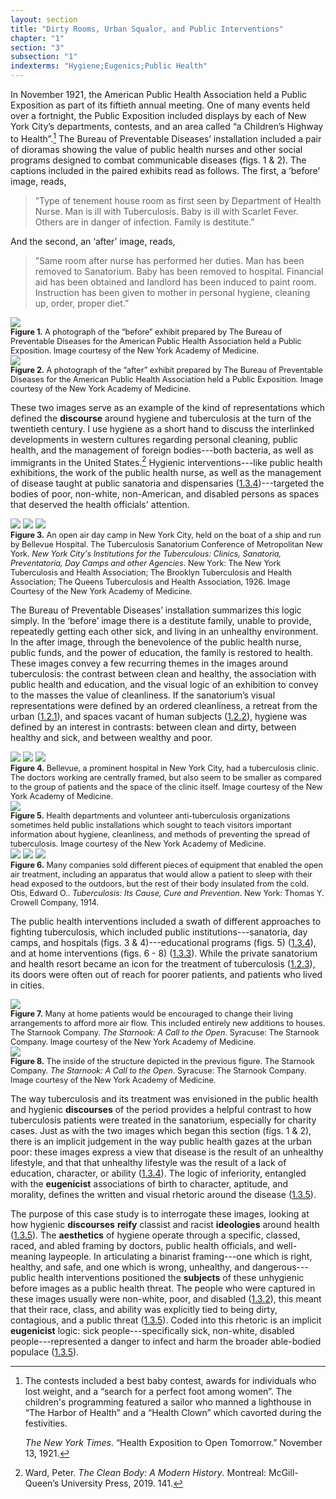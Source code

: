 ```yaml
---
layout: section
title: "Dirty Rooms, Urban Squalor, and Public Interventions"
chapter: "1"
section: "3"
subsection: "1"
indexterms: "Hygiene;Eugenics;Public Health"
---
```


In November 1921, the American Public Health Association held a Public Exposition as part of its fiftieth annual meeting. One of many events held over a fortnight, the Public Exposition included displays by each of New York City’s departments, contests, and an area called “a Children’s Highway to Health”.[^fn1] The Bureau of Preventable Diseases’ installation included a pair of dioramas showing the value of public health nurses and other social programs designed to combat communicable diseases (figs. 1 & 2). The captions included in the paired exhibits read as follows. The first, a ‘before’ image, reads,

>”Type of tenement house room as first seen by Department of Health Nurse. Man is ill with Tuberculosis. Baby is ill with Scarlet Fever. Others are in danger of infection. Family is destitute.”

And the second, an ‘after’ image, reads,

>”Same room after nurse has performed her duties. Man has been removed to Sanatorium. Baby has been removed to hospital. Financial aid has been obtained and landlord has been induced to paint room. Instruction has been given to mother in personal hygiene, cleaning up, order, proper diet.”

<img id="FirstHealthExposition_1921_0002" src="{{ site.baseurl }}/assets/img/FirstHealthExposition_1921_0002.jpg">

<div class="caption-font" style="font-size:.9em"><b>Figure 1.</b> A photograph of the “before” exhibit prepared by The Bureau of Preventable Diseases for the American Public Health Association held a Public Exposition. Image courtesy of the New York Academy of Medicine.</div>

<img id="FirstHealthExposition_1921_0001" src="{{ site.baseurl }}/assets/img/FirstHealthExposition_1921_0001.jpg">

<div class="caption-font" style="font-size:.9em"><b>Figure 2.</b> A photograph of the “after” exhibit prepared by The Bureau of Preventable Diseases for the American Public Health Association held a Public Exposition. Image courtesy of the New York Academy of Medicine.</div>

These two images serve as an example of the kind of representations which defined the <span data-tooltip aria-haspopup="true" class="has-tip" data-disable-hover="false" tabindex="1" data-title="Discourse refers to a scholarly conversation which occurs in a field of knowledge production. I use it in a Foucauldian sense, to convey the agreed upon modes and objects of discussion which are taken for granted in a community or scholarly field."><b>discourse</b></span> around hygiene and tuberculosis at the turn of the twentieth century. I use hygiene as a short hand to discuss the interlinked developments in western cultures regarding personal cleaning, public health, and the management of foreign bodies---both bacteria, as well as immigrants in the United States.[^fn2] Hygienic interventions---like public health exhibitions, the work of the public health nurse, as well as the management of disease taught at public sanatoria and dispensaries (<a href="{{ site.baseurl }}/narrative/1_3_4">1.3.4</a>)---targeted the bodies of poor, non-white, non-American, and disabled persons as spaces that deserved the health officials' attention. 

<div class="card float-right half-width-image"><img id="TubSanConf_1926_0002" class="opaque image-large" src="{{ site.baseurl }}/assets/img/TubSanConf_1926_0002_full.jpg">

<img id="TubSanConf_1926_0002" class="transparent image-large" src="{{ site.baseurl }}/assets/img/TubSanConf_1926_0002.jpg">

<img id="TubSanConf_1926_0002" class="partially-opaque image-large" src="{{ site.baseurl }}/assets/img/TubSanConf_1926_0002_partial.jpg">

<div class="caption-font" style="font-size:.9em"><b>Figure 3.</b> An open air day camp in New York City, held on the boat of a ship and run by Bellevue Hospital. The Tuberculosis Sanatorium Conference of Metropolitan New York. <i>New York City's Institutions for the Tuberculous: Clinics, Sanatoria, Preventatoria, Day Camps and other Agencies</i>. New York: The New York Tuberculosis and Health Association; The Brooklyn Tuberculosis and Health Association; The Queens Tuberculosis and Health Association, 1926. Image Courtesy of the New York Academy of Medicine.</div></div>

The Bureau of Preventable Diseases’ installation summarizes this logic simply. In the ‘before’ image there is a destitute family, unable to provide, repeatedly getting each other sick, and living in an unhealthy environment. In the after image, through the benevolence of the public health nurse, public funds, and the power of education, the family is restored to health. These images convey a few recurring themes in the images around tuberculosis: the contrast between clean and healthy, the association with public health and education, and the visual logic of an exhibition to convey to the masses the value of cleanliness. If the sanatorium’s visual representations were defined by an ordered cleanliness, a retreat from the urban (<a href="{{ site.baseurl }}/narrative/1_2_1">1.2.1</a>), and spaces vacant of human subjects (<a href="{{ site.baseurl }}/narrative/1_2_2">1.2.2</a>), hygiene was defined by an interest in contrasts: between clean and dirty, between healthy and sick, and between wealthy and poor.

<div class="card-container-horizontal"><div class="card-container-horizontal-content"><img id="TubSanConf_1926_0001" class="opaque" src="{{ site.baseurl }}/assets/img/TubSanConf_1926_0001_full.jpg">

<img id="TubSanConf_1926_0001" class="transparent" src="{{ site.baseurl }}/assets/img/TubSanConf_1926_0001.jpg">

<img id="TubSanConf_1926_0001" class="partially-opaque" src="{{ site.baseurl }}/assets/img/TubSanConf_1926_0001_partial.jpg">

<div class="caption-font" style="font-size:.9em"><b>Figure 4.</b> Bellevue, a prominent hospital in New York City, had a tuberculosis clinic. The doctors working are centrally framed, but also seem to be smaller as compared to the group of patients and the space of the clinic itself. Image courtesy of the New York Academy of Medicine.</div></div>

<div class="card-container-horizontal-content"><img id="PubHealthExhibitions_0001" src="{{ site.baseurl }}/assets/img/PubHealthExhibitions_0001.jpg">

<div class="caption-font" style="font-size:.9em"><b>Figure 5.</b> Health departments and volunteer anti-tuberculosis organizations sometimes held public installations which sought to teach visitors important information about hygiene, cleanliness, and methods of preventing the spread of tuberculosis. Image courtesy of the New York Academy of Medicine.</div></div>

<div class="card-container-horizontal-content"><img id="Otis_TuberculosisItsCauseCurea_1914_154" class="opaque image-medium image-center" src="{{ site.baseurl }}/assets/img/Otis_TuberculosisItsCauseCurea_1914_154_full.jpg">

<img id="Otis_TuberculosisItsCauseCurea_1914_154" class="transparent image-medium image-center" src="{{ site.baseurl }}/assets/img/Otis_TuberculosisItsCauseCurea_1914_154.jpg">

<img id="Otis_TuberculosisItsCauseCurea_1914_154" class="partially-opaque image-medium image-center" src="{{ site.baseurl }}/assets/img/Otis_TuberculosisItsCauseCurea_1914_154_partial.jpg">

<div class="caption-font" style="font-size:.9em"><b>Figure 6.</b> Many companies sold different pieces of equipment that enabled the open air treatment, including an apparatus that would allow a patient to sleep with their head exposed to the outdoors, but the rest of their body insulated from the cold. Otis, Edward O.. <i>Tuberculosis: Its Cause, Cure and Prevention</i>. New York: Thomas Y. Crowell Company, 1914.</div></div></div>

The public health interventions included a swath of different approaches to fighting tuberculosis, which included public institutions---sanatoria, day camps, and hospitals (figs. 3 & 4)---educational programs (figs. 5) (<a href="{{ site.baseurl }}/narrative/1_3_4">1.3.4</a>), and at home interventions (figs. 6 - 8) (<a href="{{ site.baseurl }}/narrative/1_3_3">1.3.3</a>). While the private sanatorium and health resort became an icon for the treatment of tuberculosis (<a href="{{ site.baseurl }}/narrative/1_2_3">1.2.3</a>), its doors were often out of reach for poorer patients, and patients who lived in cities. 

<div class="card float-right half-width-image"><img id="Starnook_0002" src="{{ site.baseurl }}/assets/img/Starnook_0002.jpg">

<div class="caption-font" style="font-size:.9em"><b>Figure 7.</b> Many at home patients would be encouraged to change their living arrangements to afford more air flow. This included entirely new additions to houses. The Starnook Company. <i>The Starnook: A Call to the Open</i>. Syracuse: The Starnook Company. Image courtesy of the New York Academy of Medicine.</div>

<img id="Starnook_0001" src="{{ site.baseurl }}/assets/img/Starnook_0001.jpg">

<div class="caption-font" style="font-size:.9em"><b>Figure 8.</b> The inside of the structure depicted in the previous figure. The Starnook Company. <i>The Starnook: A Call to the Open</i>. Syracuse: The Starnook Company. Image courtesy of the New York Academy of Medicine.</div></div>

The way tuberculosis and its treatment was envisioned in the public health and hygienic <span data-tooltip aria-haspopup="true" class="has-tip" data-disable-hover="false" tabindex="1" data-title="Discourse refers to a scholarly conversation which occurs in a field of knowledge production. I use it in a Foucauldian sense, to convey the agreed upon modes and objects of discussion which are taken for granted in a community or scholarly field."><b>discourses</b></span> of the period provides a helpful contrast to how tuberculosis patients were treated in the sanatorium, especially for charity cases. Just as with the two images which began this section (figs. 1 & 2), there is an implicit judgement in the way public health gazes at the urban poor: these images express a view that disease is the result of an unhealthy lifestyle, and that that unhealthy lifestyle was the result of a lack of education, character, or ability (<a href="{{ site.baseurl }}/narrative/1_3_4">1.3.4</a>). The logic of inferiority, entangled with the <span data-tooltip aria-haspopup="true" class="has-tip" data-disable-hover="false" tabindex="1" data-title="Eugenics refers to a way of thinking that thinks that human society can bettered by selective reproduction. A deeply racist concept, eugenicists forwarded the procreation of white subjects while sterilizing, denying healthcare to, and outwardly killing populations thought to be of a danger to the social order."><b>eugenicist</b></span> associations of birth to character, aptitude, and morality, defines the written and visual rhetoric around the disease (<a href="{{ site.baseurl }}/narrative/1_3_5">1.3.5</a>).

The purpose of this case study is to interrogate these images, looking at how hygienic <span data-tooltip aria-haspopup="true" class="has-tip" data-disable-hover="false" tabindex="1" data-title="Discourse refers to a scholarly conversation which occurs in a field of knowledge production. I use it in a Foucauldian sense, to convey the agreed upon modes and objects of discussion which are taken for granted in a community or scholarly field."><b>discourses</b></span> <span data-tooltip aria-haspopup="true" class="has-tip" data-disable-hover="false" tabindex="1" data-title="I use the term reify to refer to the ways that knowledge systems produce tangible, real world effects."><b>reify</b></span> classist and racist <span data-tooltip aria-haspopup="true" class="has-tip" data-disable-hover="false" tabindex="1" data-title="Ideology refers to a generally agreed upon understanding of a phenomenon or cultural idea. Ideologies are like the air we breathe, in that they are pervasive and difficult to see without some framework to understand them."><b>ideologies</b></span> around health (<a href="{{ site.baseurl }}/narrative/1_3_5">1.3.5</a>). The <span data-tooltip aria-haspopup="true" class="has-tip" data-disable-hover="false" tabindex="1" data-title="The term research subject refers to a human person who has been ingested into a research program, and whose identity, personhood, and body have become the focus of a research program. I think of the subject in a Foucauldian sense: The 'subject' is a pun on the monarchal subject, someone who has no agency under the spectacular power of the sovereign. In this case it the subject lacks agency in relation to the researcher studying them."><b>aesthetics</b></span> of hygiene operate through a specific, classed, raced, and abled framing by doctors, public health officials, and well-meaning laypeople. In articulating a binarist framing---one which is right, healthy, and safe, and one which is wrong, unhealthy, and dangerous---public health interventions positioned the <span data-tooltip aria-haspopup="true" class="has-tip" data-disable-hover="false" tabindex="1" data-title="The term research subject refers to a human person who has been ingested into a research program, and whose identity, personhood, and body have become the focus of a research program. I think of the subject in a Foucauldian sense: The 'subject' is a pun on the monarchal subject, someone who has no agency under the spectacular power of the sovereign. In this case it the subject lacks agency in relation to the researcher studying them."><b>subjects</b></span> of these unhygienic before images as a public health threat. The people who were captured in these images usually were non-white, poor, and disabled (<a href="{{ site.baseurl }}/narrative/1_3_2">1.3.2</a>), this meant that their race, class, and ability was explicitly tied to being dirty, contagious, and a public threat (<a href="{{ site.baseurl }}/narrative/1_3_5">1.3.5</a>). Coded into this rhetoric is an implicit <span data-tooltip aria-haspopup="true" class="has-tip" data-disable-hover="false" tabindex="1" data-title="Eugenics refers to a way of thinking that thinks that human society can bettered by selective reproduction. A deeply racist concept, eugenicists forwarded the procreation of white subjects while sterilizing, denying healthcare to, and outwardly killing populations thought to be of a danger to the social order."><b>eugenicist</b></span> logic: sick people---specifically sick, non-white, disabled people---represented a danger to infect and harm the broader able-bodied populace (<a href="{{ site.baseurl }}/narrative/1_3_5">1.3.5</a>).

<div class="style-divider">
 	<div class="line"></div>
</div>

[^fn1]: The contests included a best baby contest, awards for individuals who lost weight, and a “search for a perfect foot among women”. The children's programming featured a sailor who manned a lighthouse in “The Harbor of Health” and a “Health Clown” which cavorted during the festivities.
	
	<i>The New York Times</i>. “Health Exposition to Open Tomorrow.” November 13, 1921.

[^fn2]: Ward, Peter. <i>The Clean Body: A Modern History</i>. Montreal: McGill-Queen’s University Press, 2019. 141.
